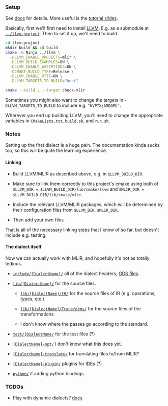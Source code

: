 ### Setup

See [docs](https://mlir.llvm.org/docs/Tutorials/CreatingADialect/) for details.
More useful is the
[tutorial slides](https://llvm.org/devmtg/2020-09/slides/MLIR_Tutorial.pdf).

Basically, first we'll first need to install
[LLVM](https://github.com/llvm/llvm-project). E.g. as a submodule at
[`../llvm-project`](../llvm-project). Then to set it up, we'll need to build.

```bash
cd llvm-project
mkdir build && cd build
cmake -G Ninja ../llvm \
  -DLLVM_ENABLE_PROJECTS=mlir \
  -DLLVM_BUILD_EXAMPLES=ON \
  -DLLVM_ENABLE_ASSERTIONS=ON \
  -DCMAKE_BUILD_TYPE=Release \
  -DLLVM_ENABLE_RTTI=ON \
  -DLLVM_TARGETS_TO_BUILD="host"

cmake --build . --target check-mlir
```

Sometimes you might also want to change the targets in
`-DLLVM_TARGETS_TO_BUILD` to include e.g. `"NVPTX;AMDGPU"`.

Wherever you end up building LLVM, you'll need to change the appropriate
variables in [`CMakeLists.txt`](CMakeLists.txt), [`build.sh`](`build.sh`), and
[`run.sh`](`run.sh`).

### Notes

Setting up the first dialect is a huge pain. The documentation kinda sucks
too, so this will be quite the learning experience.

#### Linking

- Build LLVM/MLIR as described above, e.g. in `$LLVM_BUILD_DIR`.

- Make sure to link them correctly to this project's cmake using both of
`$LLVM_DIR = $LLVM_BUILD_DIR/lib/cmake/llvm` and
`$MLIR_DIR = $LLVM_BUILD_DIR/lib/cmake/mlir`.

- Include the relevant LLVM/MLIR packages, which will be determined by their
configuration files from `$LLVM_DIR`, `$MLIR_DIR`.

- Then add your own files

That is all of the necessary linking steps that I know of so far, but doesn't
include e.g. testing.

#### The dialect itself

Now we can actually work with MLIR, and hopefully it's not as totally tedious.

- [`include/[DialectName]/`](include/Basic/) all of the dialect
headers, [ODS files](https://mlir.llvm.org/docs/DefiningDialects/Operations/).

- [`lib/[DialectName]/`](lib/Basic/) for the source files.

    - [`lib/[DialectName]/IR/`](lib/Basic/IR/) for the source files of IR
    (e.g. operations, types, etc.)

    - [`lib/[DialectName]/Transforms/`](lib/Basic/Transforms/) for the
    source files of the transformations

    - I don't know where the passes go according to the standard.

- [`test/[DialectName/`](test/Basic/) for the test files (?)

- [`[DialectName]-opt/`](basic-opt/) I don't know what this does yet.

- [`[DialectName]-translate/`](basic-translate/) for translating files
to/from MLIR?

- [`[DialectName]-plugin/`](basic-plugin/) plugins for IDEs (?)

- [`python/`](python/) if adding python bindings.

### TODOs

- Play with dynamic dialects?
[docs](https://mlir.llvm.org/docs/DefiningDialects/#defining-a-dynamic-dialect)
